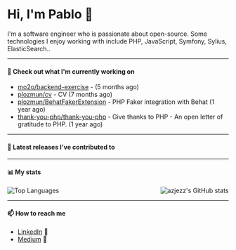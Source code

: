 # Hi, I'm Pablo 👋

I'm a software engineer who is passionate about open-source. Some technologies I enjoy working with include PHP, JavaScript, Symfony, Sylius, ElasticSearch..

---
#### 👷 Check out what I'm currently working on

- [mo2o/backend-exercise](https://github.com/mo2o/backend-exercise) -  (5 months ago)
- [plozmun/cv](https://github.com/plozmun/cv) - CV (7 months ago)
- [plozmun/BehatFakerExtension](https://github.com/plozmun/BehatFakerExtension) - PHP Faker integration with Behat (1 year ago)
- [thank-you-php/thank-you-php](https://github.com/thank-you-php/thank-you-php) - Give thanks to PHP - An open letter of gratitude to PHP. (1 year ago)

---

#### 🔭 Latest releases I've contributed to


---

#### 📊 My stats

<img align="right" alt="azjezz's GitHub stats" src="https://github-readme-stats.vercel.app/api?username=plozmun&count_private=1&show_icons=true&" />

![Top Languages](https://github-readme-stats.vercel.app/api/top-langs/?username=plozmun)

---

#### 📫 How to reach me
- <a href="https://www.linkedin.com/in/pablolozano">LinkedIn</a> 💼
- <a href="https://medium.com/@lozanomunarriz">Medium</a> 📝

